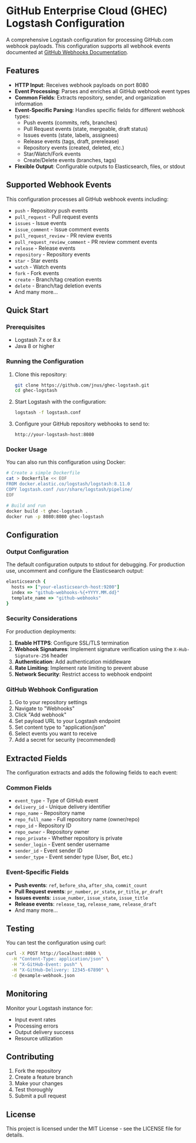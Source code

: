 # GitHub Enterprise Cloud (GHEC) Logstash Configuration

A comprehensive Logstash configuration for processing GitHub.com webhook payloads. This configuration supports all webhook events documented at [GitHub Webhooks Documentation](https://docs.github.com/en/webhooks/webhook-events-and-payloads).

## Features

- **HTTP Input**: Receives webhook payloads on port 8080
- **Event Processing**: Parses and enriches all GitHub webhook event types
- **Common Fields**: Extracts repository, sender, and organization information
- **Event-Specific Parsing**: Handles specific fields for different webhook types:
  - Push events (commits, refs, branches)
  - Pull Request events (state, mergeable, draft status)
  - Issues events (state, labels, assignees)
  - Release events (tags, draft, prerelease)
  - Repository events (created, deleted, etc.)
  - Star/Watch/Fork events
  - Create/Delete events (branches, tags)
- **Flexible Output**: Configurable outputs to Elasticsearch, files, or stdout

## Supported Webhook Events

This configuration processes all GitHub webhook events including:

- `push` - Repository push events
- `pull_request` - Pull request events
- `issues` - Issue events
- `issue_comment` - Issue comment events
- `pull_request_review` - PR review events
- `pull_request_review_comment` - PR review comment events
- `release` - Release events
- `repository` - Repository events
- `star` - Star events
- `watch` - Watch events
- `fork` - Fork events
- `create` - Branch/tag creation events
- `delete` - Branch/tag deletion events
- And many more...

## Quick Start

### Prerequisites

- Logstash 7.x or 8.x
- Java 8 or higher

### Running the Configuration

1. Clone this repository:
   ```bash
   git clone https://github.com/jnus/ghec-logstash.git
   cd ghec-logstash
   ```

2. Start Logstash with the configuration:
   ```bash
   logstash -f logstash.conf
   ```

3. Configure your GitHub repository webhooks to send to:
   ```
   http://your-logstash-host:8080
   ```

### Docker Usage

You can also run this configuration using Docker:

```bash
# Create a simple Dockerfile
cat > Dockerfile << EOF
FROM docker.elastic.co/logstash/logstash:8.11.0
COPY logstash.conf /usr/share/logstash/pipeline/
EOF

# Build and run
docker build -t ghec-logstash .
docker run -p 8080:8080 ghec-logstash
```

## Configuration

### Output Configuration

The default configuration outputs to stdout for debugging. For production use, uncomment and configure the Elasticsearch output:

```ruby
elasticsearch {
  hosts => ["your-elasticsearch-host:9200"]
  index => "github-webhooks-%{+YYYY.MM.dd}"
  template_name => "github-webhooks"
}
```

### Security Considerations

For production deployments:

1. **Enable HTTPS**: Configure SSL/TLS termination
2. **Webhook Signatures**: Implement signature verification using the `X-Hub-Signature-256` header
3. **Authentication**: Add authentication middleware
4. **Rate Limiting**: Implement rate limiting to prevent abuse
5. **Network Security**: Restrict access to webhook endpoint

### GitHub Webhook Configuration

1. Go to your repository settings
2. Navigate to "Webhooks"
3. Click "Add webhook"
4. Set payload URL to your Logstash endpoint
5. Set content type to "application/json"
6. Select events you want to receive
7. Add a secret for security (recommended)

## Extracted Fields

The configuration extracts and adds the following fields to each event:

### Common Fields
- `event_type` - Type of GitHub event
- `delivery_id` - Unique delivery identifier
- `repo_name` - Repository name
- `repo_full_name` - Full repository name (owner/repo)
- `repo_id` - Repository ID
- `repo_owner` - Repository owner
- `repo_private` - Whether repository is private
- `sender_login` - Event sender username
- `sender_id` - Event sender ID
- `sender_type` - Event sender type (User, Bot, etc.)

### Event-Specific Fields
- **Push events**: `ref`, `before_sha`, `after_sha`, `commit_count`
- **Pull Request events**: `pr_number`, `pr_state`, `pr_title`, `pr_draft`
- **Issues events**: `issue_number`, `issue_state`, `issue_title`
- **Release events**: `release_tag`, `release_name`, `release_draft`
- And many more...

## Testing

You can test the configuration using curl:

```bash
curl -X POST http://localhost:8080 \
  -H "Content-Type: application/json" \
  -H "X-GitHub-Event: push" \
  -H "X-GitHub-Delivery: 12345-67890" \
  -d @example-webhook.json
```

## Monitoring

Monitor your Logstash instance for:
- Input event rates
- Processing errors
- Output delivery success
- Resource utilization

## Contributing

1. Fork the repository
2. Create a feature branch
3. Make your changes
4. Test thoroughly
5. Submit a pull request

## License

This project is licensed under the MIT License - see the LICENSE file for details.